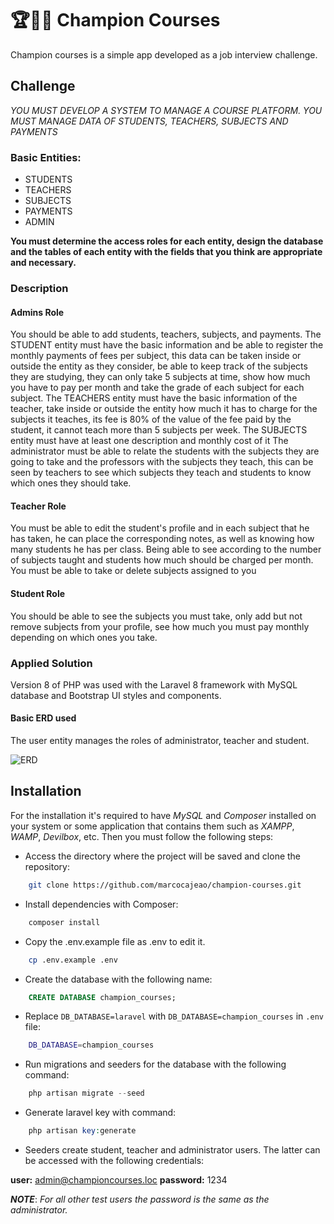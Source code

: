 # 🏆👨‍🏫 Champion Courses

Champion courses is a simple app developed as a job interview challenge.

## Challenge

*YOU MUST DEVELOP A SYSTEM TO MANAGE A COURSE PLATFORM. YOU MUST MANAGE DATA OF STUDENTS, TEACHERS, SUBJECTS AND PAYMENTS*

### Basic Entities:
- STUDENTS
- TEACHERS
- SUBJECTS
- PAYMENTS
- ADMIN

**You must determine the access roles for each entity, design the database and the tables of each entity with the fields that you think are appropriate and necessary.**

### Description
#### Admins Role
You should be able to add students, teachers, subjects, and payments. The STUDENT entity must have the basic information and be able to register the monthly payments of fees per subject, this data can be taken inside or outside the entity as they consider, be able to keep track of the subjects they are studying, they can only take 5 subjects at time, show how much you have to pay per month and take the grade of each subject for each subject.
The TEACHERS entity must have the basic information of the teacher, take inside or outside the entity how much it has to charge for the subjects it teaches, its fee is 80% of the value of the fee paid by the student, it cannot teach more than 5 subjects per week.
The SUBJECTS entity must have at least one description and monthly cost of it
The administrator must be able to relate the students with the subjects they are going to take and the professors with the subjects they teach, this can be seen by teachers to see which subjects they teach and students to know which ones they should take.

#### Teacher Role
You must be able to edit the student's profile and in each subject that he has taken, he can place the corresponding notes, as well as knowing how many students he has per class.
Being able to see according to the number of subjects taught and students how much should be charged per month.
You must be able to take or delete subjects assigned to you

#### Student Role
You should be able to see the subjects you must take, only add but not remove subjects from your profile, see how much you must pay monthly depending on which ones you take.

### Applied Solution

Version 8 of PHP was used with the Laravel 8 framework with MySQL database and Bootstrap UI styles and components.

#### Basic ERD used
The user entity manages the roles of administrator, teacher and student.

![ERD](https://raw.githubusercontent.com/marcocajeao/champion-courses/master/public/MER_championCourses.png) 

## Installation
For the installation it's required to have *MySQL* and *Composer* installed on your system or some application that contains them such as *XAMPP*, *WAMP*, *Devilbox*, etc. Then you must follow the following steps:

- Access the directory where the project will be saved and clone the repository:

``` sh
    git clone https://github.com/marcocajeao/champion-courses.git
```
- Install dependencies with Composer:

``` sh
    composer install
```

- Copy the .env.example file as .env to edit it.

``` sh
    cp .env.example .env
```

- Create the database with the following name:

``` sql
    CREATE DATABASE champion_courses;
```

- Replace `DB_DATABASE=laravel` with `DB_DATABASE=champion_courses` in `.env` file:

``` sh
    DB_DATABASE=champion_courses
```

- Run migrations and seeders for the database with the following command:

``` php
    php artisan migrate --seed
```

- Generate laravel key with command:

``` php
    php artisan key:generate
```

- Seeders create student, teacher and administrator users. The latter can be accessed with the following credentials:

**user:** admin@championcourses.loc
**password:** 1234

***NOTE***: *For all other test users the password is the same as the administrator.*
